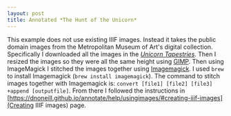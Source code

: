 ```yaml
---
layout: post
title: Annotated *The Hunt of the Unicorn*
---
```


This example does not use existing IIIF images. Instead it takes the public domain images from the Metropolitan Museum of Art's digital collection.
Specifically I downloaded all the images in the [_Unicorn Tapestries_](https://www.metmuseum.org/search-results#!/search?q=Unicorn%20Tapestries).
Then I resized the images so they were all the same height using [GIMP](https://www.gimp.org). 
Then using ImageMagick I stitched the images together using [Imagemagick](https://imagemagick.org). I used `brew` to install Imagemagick (`brew install imagemagick`).
The command to stitch images together with Imagemagick is: `convert [file1] [file2] [file3] +append [outputfile]`.
From there I followed the instructions in [https://dnoneill.github.io/annotate/help/usingimages/#creating-iiif-images](Creating IIIF images) page.




<style>.annotation {height: auto!important}.annotation {margin: 3px 0px 0px!important}</style>
<iiif-storyboard annotationlist='https://dnoneill.github.io/annotate/annotations/unicorn-list.json' styling='overlaycolor: #6bdcf7;fit: horizontal;annoview: collapse;title: The Hunt of the Unicorn (All 7 Panels);'></iiif-storyboard>

